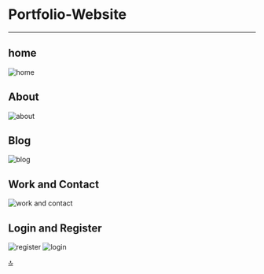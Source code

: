 # Portfolio-Website
---
<div id="home"></div>

## home 

![home](https://user-images.githubusercontent.com/76002783/142765064-2e3ed8bb-589c-40f7-bb63-ff28b94abcef.PNG)


## About 

![about](https://user-images.githubusercontent.com/76002783/142765046-05f03779-7324-48ee-af0f-9f187e0c92a5.PNG)

## Blog 

![blog](https://user-images.githubusercontent.com/76002783/142765056-f8e7318d-b045-4dda-a95c-655b6d8a02a0.PNG)

## Work and Contact 

![work and contact](https://user-images.githubusercontent.com/76002783/142765078-4012886d-14c1-485c-83cd-f140f8432434.PNG)


## Login and Register 

 ![register](https://user-images.githubusercontent.com/76002783/142765077-6dd5dba5-d3f7-4fcc-8a04-21e50834e904.PNG) ![login](https://user-images.githubusercontent.com/76002783/142765076-206de43e-07b0-4f19-bf7d-83daf419984f.PNG)

<a href="#home"> 🔝 </a>